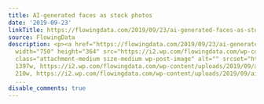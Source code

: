 ```yaml
---
title: AI-generated faces as stock photos
date: '2019-09-23'
linkTitle: https://flowingdata.com/2019/09/23/ai-generated-faces-as-stock-photos/
source: FlowingData
description: <p><a href="https://flowingdata.com/2019/09/23/ai-generated-faces-as-stock-photos/"><img
  width="750" height="364" src="https://i2.wp.com/flowingdata.com/wp-content/uploads/2019/09/ai-generated-faces.png?fit=750%2C364&amp;ssl=1"
  class="attachment-medium size-medium wp-post-image" alt="" srcset="https://i2.wp.com/flowingdata.com/wp-content/uploads/2019/09/ai-generated-faces.png?w=1397&amp;ssl=1
  1397w, https://i2.wp.com/flowingdata.com/wp-content/uploads/2019/09/ai-generated-faces.png?resize=210%2C102&amp;ssl=1
  210w, https://i2.wp.com/flowingdata.com/wp-content/uploads/2019/09/ai-generated-faces.
  ...
disable_comments: true
---
```

<p><a href="https://flowingdata.com/2019/09/23/ai-generated-faces-as-stock-photos/"><img width="750" height="364" src="https://i2.wp.com/flowingdata.com/wp-content/uploads/2019/09/ai-generated-faces.png?fit=750%2C364&amp;ssl=1" class="attachment-medium size-medium wp-post-image" alt="" srcset="https://i2.wp.com/flowingdata.com/wp-content/uploads/2019/09/ai-generated-faces.png?w=1397&amp;ssl=1 1397w, https://i2.wp.com/flowingdata.com/wp-content/uploads/2019/09/ai-generated-faces.png?resize=210%2C102&amp;ssl=1 210w, https://i2.wp.com/flowingdata.com/wp-content/uploads/2019/09/ai-generated-faces. ...